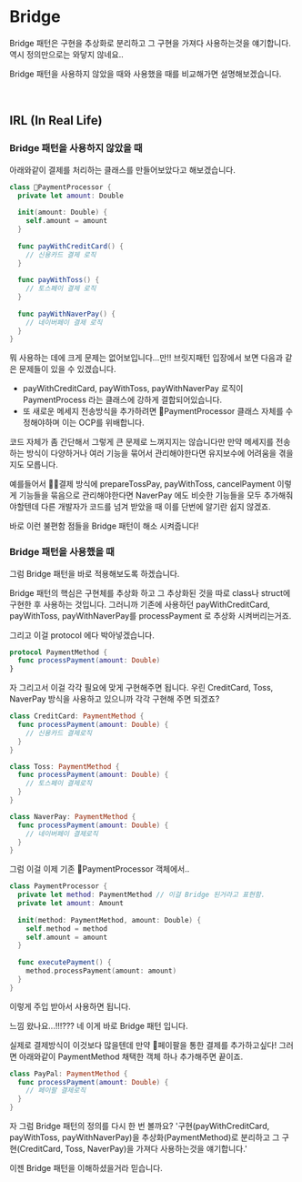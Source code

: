 # Bridge

Bridge 패턴은 구현을 추상화로 분리하고 그 구현을 가져다 사용하는것을 얘기합니다.
역시 정의만으로는 와닿지 않네요..

Bridge 패턴을 사용하지 않았을 때와 사용했을 때를 비교해가면 설명해보겠습니다.

</br>

## IRL (In Real Life)

### Bridge 패턴을 사용하지 않았을 때

아래와같이 결제를 처리하는 클래스를 만들어보았다고 해보겠습니다.

```Swift
class PaymentProcessor {
  private let amount: Double
  
  init(amount: Double) {
    self.amount = amount
  }
  
  func payWithCreditCard() {
    // 신용카드 결제 로직
  }
  
  func payWithToss() {
    // 토스페이 결제 로직
  }
  
  func payWithNaverPay() {
    // 네이버페이 결제 로직
  }
}
```

뭐 사용하는 데에 크게 문제는 없어보입니다...만!!
브릿지패턴 입장에서 보면 다음과 같은 문제들이 있을 수 있겠습니다.

- payWithCreditCard, payWithToss, payWithNaverPay 로직이 PaymentProcess 라는 클래스에 강하게 결합되어있습니다.
- 또 새로운 메세지 전송방식을 추가하려면 PaymentProcessor 클래스 자체를 수정해야하며 이는 OCP를 위배합니다.

코드 자체가 좀 간단해서 그렇게 큰 문제로 느껴지지는 않습니다만 만약 메세지를 전송하는 방식이 다양하거나 여러 기능을 묶어서 관리해야한다면 유지보수에 어려움을 겪을지도 모릅니다.

예를들어서 결제 방식에 prepareTossPay, payWithToss, cancelPayment 이렇게 기능들을 묶음으로 관리해야한다면 NaverPay 에도 비슷한 기능들을 모두 추가해줘야할텐데 다른 개발자가 코드를 넘겨 받았을 때 이를 단번에 알기란 쉽지 않겠죠.

바로 이런 불편함 점들을 Bridge 패턴이 해소 시켜줍니다!

### Bridge 패턴을 사용했을 때

그럼 Bridge 패턴을 바로 적용해보도록 하겠습니다.

Bridge 패턴의 핵심은 구현체를 추상화 하고 그 추상화된 것을 따로 class나 struct에 구현한 후 사용하는 것입니다.
그러니까 기존에 사용하던 payWithCreditCard, payWithToss, payWithNaverPay를 processPayment 로 추상화 시켜버리는거죠.

그리고 이걸 protocol 에다 박아넣겠습니다.

```Swift
protocol PaymentMethod {
  func processPayment(amount: Double)
}

```

자 그리고서 이걸 각각 필요에 맞게 구현해주면 됩니다.
우린 CreditCard, Toss, NaverPay 방식을 사용하고 있으니까 각각 구현해 주면 되겠죠?

```Swift
class CreditCard: PaymentMethod {
  func processPayment(amount: Double) {
    // 신용카드 결제로직
  }
}

class Toss: PaymentMethod {
  func processPayment(amount: Double) {
    // 토스페이 결제로직
  }
}

class NaverPay: PaymentMethod {
  func processPayment(amount: Double) {
    // 네이버페이 결제로직
  }
}
```

그럼 이걸 이제 기존 PaymentProcessor 객체에서..

```Swift
class PaymentProcessor {
  private let method: PaymentMethod // 이걸 Bridge 된거라고 표현함.
  private let amount: Amount
  
  init(method: PaymentMethod, amount: Double) {
    self.method = method
    self.amount = amount
  }
  
  func executePayment() {
    method.processPayment(amount: amount)
  }
}


```

이렇게 주입 받아서 사용하면 됩니다.

느낌 왔나요...!!!???
네 이게 바로 Bridge 패턴 입니다.

실제로 결제방식이 이것보다 많을텐데
만약 페이팔을 통한 결제를 추가하고싶다! 그러면 아래와같이 PaymentMethod 채택한 객체 하나 추가해주면 끝이죠.

```Swift
class PayPal: PaymentMethod {
  func processPayment(amount: Double) {
    // 페이팔 결제로직
  }
}

```

자 그럼 Bridge 패턴의 정의를 다시 한 번 볼까요?
 '구현(payWithCreditCard, payWithToss, payWithNaverPay)을 추상화(PaymentMethod)로 분리하고 그 구현(CreditCard, Toss, NaverPay)을 가져다 사용하는것을 얘기합니다.'

이젠 Bridge 패턴을 이해하셨을거라 믿습니다.

